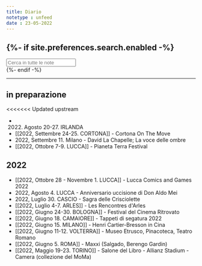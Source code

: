 ```yaml
---
title: Diario
notetype : unfeed
date : 23-05-2022
---
```


{%- if site.preferences.search.enabled -%}
---
<!-- search bar -->
<div class="block">
    <input class="input is-medium" type="text" placeholder="Cerca in tutte le note" id="search-input" autocomplete="off">
    <div id="search-results" class="search-results"></div>
</div>
<script type="text/javascript" src="/assets/js/vendor/lunr.min.js"></script>
<script src="/assets/js/Search.js"></script>
{%- endif -%}


---
## in preparazione
<<<<<<< Updated upstream
- 2022. Agosto 20-27. IRLANDA
- [[2022, Settembre 24-25. CORTONA]] - Cortona On The Move
- 2022, Settembre 11. Milano - David La Chapelle; La voce delle ombre
- [[2022, Ottobre 7-9. LUCCA]] - Pianeta Terra Festival


## 2022
- [[2022, Ottobre 28 - Novembre 1. LUCCA]] - Lucca Comics and Games 2022
- 2022, Agosto 4. LUCCA - Anniversario uccisione di Don Aldo Mei
- 2022, Luglio 30. CASCIO - Sagra delle Crisciolette
- [[2022, Luglio 4-7. ARLES]] - Les Rencontres d'Arles
- [[2022, Giugno 24-30. BOLOGNA]] - Festival del Cinema Ritrovato
- [[2022, Giugno 18. CAMAIORE]] - Tappeti di segatura 2022
- [[2022, Giugno 15. MILANO]] - Henri Cartier-Bresson in Cina
- [[2022, Giugno 11-12. VOLTERRA]] - Museo Etrusco, Pinacoteca, Teatro Romano
- [[2022, Giugno 5. ROMA]] - Maxxi (Salgado, Berengo Gardin)
- [[2022, Maggio 19-23. TORINO]] - Salone del Libro - Allianz Stadium - Camera (collezione del MoMa)
